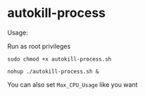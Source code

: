 # autokill-process
Usage:

Run as root privileges

``` sudo chmod +x autokill-process.sh ```

```nohup ./autokill-process.sh & ```

You can also set ```Max_CPU_Usage``` like you want
